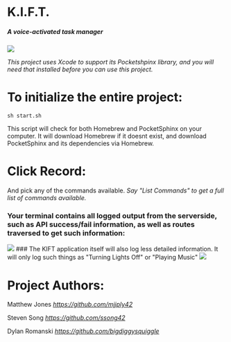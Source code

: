 # K.I.F.T.
##### A voice-activated task manager
<image src="https://github.com/mjjply42/K.I.F.T./blob/master/Screen%20Shot%202019-08-08%20at%2011.36.51%20PM.png"/>

_This project uses Xcode to support its Pocketshpinx library, and you will need that installed before you can use this project._

# To initialize the entire project:
```console
sh start.sh
```
This script will check for both Homebrew and PocketSphinx on your computer. It will download Homebrew if it doesnt exist, and download PocketSphinx and its dependencies via Homebrew.

# Click Record:

And pick any of the commands available. _Say "List Commands" to get a full list of commands available._

### Your terminal contains all logged output from the serverside, such as API success/fail information, as well as routes traversed to get such information:
<image src="https://github.com/mjjply42/K.I.F.T./blob/master/Screen%20Shot%202019-08-09%20at%2012.02.54%20AM.png"/>
### The KIFT application itself will also log less detailed information. It will only log such things as "Turning Lights Off" or "Playing Music"
<image src="https://github.com/mjjply42/K.I.F.T./blob/master/Screen%20Shot%202019-08-09%20at%2012.06.25%20AM.png"/>

# Project Authors:

Matthew Jones _https://github.com/mjjply42_

Steven Song   _https://github.com/ssong42_

Dylan Romanski  _https://github.com/bigdiggysquiggle_
